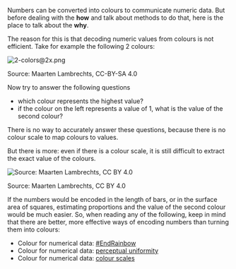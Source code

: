 Numbers can be converted into colours to communicate numeric data. But before dealing with the **how** and talk about methods to do that, here is the place to talk about the **why**.

The reason for this is that decoding numeric values from colours is not efficient. Take for example the following 2 colours:

![2-colors@2x.png](Colour%20use%20in%20data%20visualisation%20acd08b9e488e4cd9bd518e063a86f6b7/2-colors2x.png)

Source: Maarten Lambrechts, CC-BY-SA 4.0

Now try to answer the following questions

- which colour represents the highest value?
- if the colour on the left represents a value of 1, what is the value of the second colour?

There is no way to accurately answer these questions, because there is no colour scale to map colours to values.

But there is more: even if there is a colour scale, it is still difficult to extract the exact value of the colours.

![Source: Maarten Lambrechts, CC BY 4.0](Colour%20use%20in%20data%20visualisation%20acd08b9e488e4cd9bd518e063a86f6b7/colors-with-legend2x.png)

Source: Maarten Lambrechts, CC BY 4.0

If the numbers would be encoded in the length of bars, or in the surface area of squares, estimating proportions and the value of the second colour would be much easier. So, when reading any of the following, keep in mind that there are better, more effective ways of encoding numbers than turning them into colours:

- Colour for numerical data: <span class='internal-link'>[#EndRainbow](colour-for-numerical-data-endrainbow)</span>
- Colour for numerical data: <span class='internal-link'>[perceptual uniformity](colour-for-numerical-data-perceptual-uniformity)</span>
- Colour for numerical data: <span class='internal-link'>[colour scales](colour-for-numerical-data-colour-scales)</span>